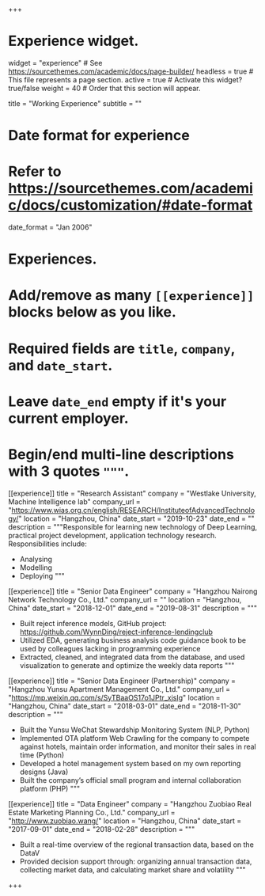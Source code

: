 +++
# Experience widget.
widget = "experience"  # See https://sourcethemes.com/academic/docs/page-builder/
headless = true  # This file represents a page section.
active = true  # Activate this widget? true/false
weight = 40  # Order that this section will appear.

title = "Working Experience"
subtitle = ""

# Date format for experience
#   Refer to https://sourcethemes.com/academic/docs/customization/#date-format
date_format = "Jan 2006"

# Experiences.
#   Add/remove as many `[[experience]]` blocks below as you like.
#   Required fields are `title`, `company`, and `date_start`.
#   Leave `date_end` empty if it's your current employer.
#   Begin/end multi-line descriptions with 3 quotes `"""`.
[[experience]]
  title = "Research Assistant"
  company = "Westlake University, Machine Intelligence lab"
  company_url = "https://www.wias.org.cn/english/RESEARCH/InstituteofAdvancedTechnology/"
  location = "Hangzhou, China"
  date_start = "2019-10-23"
  date_end = ""
  description = """Responsible for learning new technology of Deep Learning, practical project development, application technology research.
  Responsibilities include:
  
  * Analysing
  * Modelling
  * Deploying
  """

[[experience]]
  title = "Senior Data Engineer"
  company = "Hangzhou Nairong Network Technology Co., Ltd."
  company_url = ""
  location = "Hangzhou, China"
  date_start = "2018-12-01"
  date_end = "2019-08-31"
  description = """
  * Built reject inference models, GitHub project: https://github.com/WynnDing/reject-inference-lendingclub
  * Utilized EDA, generating business analysis code guidance book to be used by colleagues lacking in programming experience
  * Extracted, cleaned, and integrated data from the database, and used visualization to generate and optimize the weekly data reports
  """
  
[[experience]]
  title = "Senior Data Engineer (Partnership)"
  company = "Hangzhou Yunsu Apartment Management Co., Ltd."
  company_url = "https://mp.weixin.qq.com/s/SyTBaaOS17o1JPtr_xjsIg"
  location = "Hangzhou, China"
  date_start = "2018-03-01"
  date_end = "2018-11-30"
  description = """
    
  * Built the Yunsu WeChat Stewardship Monitoring System (NLP, Python)
  * Implemented OTA platform Web Crawling for the company to compete against hotels, maintain order information, and monitor their sales in real time (Python)
  * Developed a hotel management system based on my own reporting designs (Java)
  * Built the company’s official small program and internal collaboration platform (PHP)
  """

[[experience]]
  title = "Data Engineer"
  company = "Hangzhou Zuobiao Real Estate Marketing Planning Co., Ltd."
  company_url = "http://www.zuobiao.wang/"
  location = "Hangzhou, China"
  date_start = "2017-09-01"
  date_end = "2018-02-28"
  description = """
    
  * Built a real-time overview of the regional transaction data, based on the DataV
  * Provided decision support through: organizing annual transaction data, collecting market data, and calculating market share and volatility
  """
  
  
  
+++
